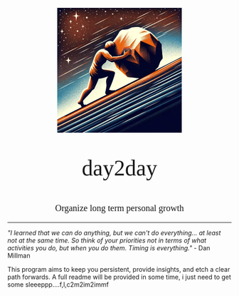 <p align="center"><img align="center" width="280" src="./sisyphus.png"/></p>
<p align="center" style='font-size: 50px; font-family: consolas'> day2day </p>
<p align="center" style='font-size: 20px; font-family: consolas'> Organize long term personal growth </p>

<hr>


<i>"I learned that we can do anything, but we can't do everything... at least not at the same time. So think of your priorities not in terms of what activities you do, but when you do them. Timing is everything."</i> - Dan Millman



This program aims to keep you persistent, provide insights, and etch a clear path forwards. A full readme will be provided in some time, i just need to get some sleeeppp....f,l,c2m2im2immf